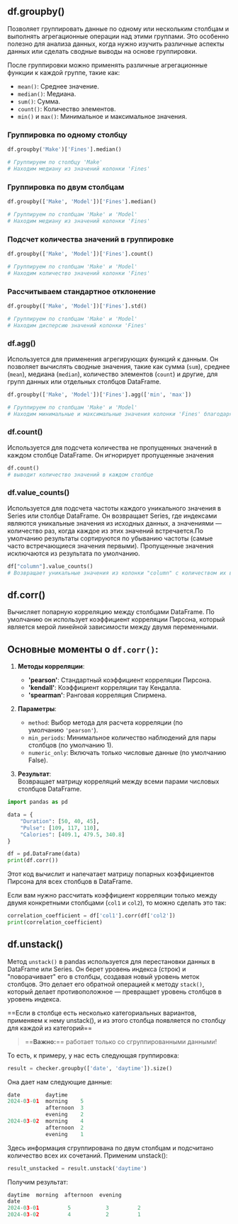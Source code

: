 
## df.groupby()

Позволяет группировать данные по одному или нескольким столбцам и выполнять агрегационные операции над этими группами. Это особенно полезно для анализа данных, когда нужно изучить различные аспекты данных или сделать сводные выводы на основе группировки.

После группировки можно применять различные агрегационные функции к каждой группе, такие как:

- `mean()`: Среднее значение.
- `median()`: Медиана.
- `sum()`: Сумма.
- `count()`: Количество элементов.
- `min()` и `max()`: Минимальное и максимальное значения.

### Группировка по одному столбцу

```Python
df.groupby('Make')['Fines'].median()

# Группируем по столбцу 'Make'
# Находим медиану из значений колонки 'Fines'
```

### Группировка по двум столбцам

```Python
df.groupby(['Make', 'Model'])['Fines'].median()

# Группируем по столбцам 'Make' и 'Model'
# Находим медиану из значений колонки 'Fines'
```

### Подсчет количества значений в группировке

```Python
df.groupby(['Make', 'Model'])['Fines'].count()

# Группируем по столбцам 'Make' и 'Model'
# Находим количество значений колонки 'Fines'
```

### Рассчитываем стандартное отклонение

```Python
df.groupby(['Make', 'Model'])['Fines'].std()

# Группируем по столбцам 'Make' и 'Model'
# Находим дисперсию значений колонки 'Fines'
```

### df.agg()

Используется для применения агрегирующих функций к данным. Он позволяет вычислять сводные значения, такие как сумма (`sum`), среднее (`mean`), медиана (`median`), количество элементов (`count`) и другие, для групп данных или отдельных столбцов DataFrame.

```Python
df.groupby(['Make', 'Model'])['Fines'].agg(['min', 'max'])

# Группируем по столбцам 'Make' и 'Model'
# Находим минимальные и максимальные значения колонки 'Fines' благодаря аггрегированной функции.
```

### df.count()

Используется для подсчета количества не пропущенных значений в каждом столбце DataFrame. Он игнорирует пропущенные значения

```Python
df.count()
# выводит количество значений в каждом столбце
```

### df.value_counts()

Используется для подсчета частоты каждого уникального значения в Series или столбце DataFrame. Он возвращает Series, где индексами являются уникальные значения из исходных данных, а значениями — количество раз, когда каждое из этих значений встречается.По умолчанию результаты сортируются по убыванию частоты (самые часто встречающиеся значения первыми). Пропущенные значения исключаются из результата по умолчанию.

```Python
df["column"].value_counts()
# Возвращает уникальные значения из колонки "column" с количеством их вхождений
```

## df.corr()

Вычисляет попарную корреляцию между столбцами DataFrame. По умолчанию он использует коэффициент корреляции Пирсона, который является мерой линейной зависимости между двумя переменными.

## Основные моменты о `df.corr()`:

1. **Методы корреляции**:
    
    - **'pearson'**: Стандартный коэффициент корреляции Пирсона.
    - **'kendall'**: Коэффициент корреляции тау Кендалла.
    - **'spearman'**: Ранговая корреляция Спирмена.
    
2. **Параметры**:
    
    - `method`: Выбор метода для расчета корреляции (по умолчанию `'pearson'`).
    - `min_periods`: Минимальное количество наблюдений для пары столбцов (по умолчанию 1).
    - `numeric_only`: Включать только числовые данные (по умолчанию False).
    
3. **Результат**:  
    Возвращает матрицу корреляций между всеми парами числовых столбцов DataFrame.

```Python
import pandas as pd

data = {
    "Duration": [50, 40, 45],
    "Pulse": [109, 117, 110],
    "Calories": [409.1, 479.5, 340.8]
}

df = pd.DataFrame(data)
print(df.corr())

```

Этот код вычислит и напечатает матрицу попарных коэффициентов Пирсона для всех столбцов в DataFrame.

Если вам нужно рассчитать коэффициент корреляции только между двумя конкретными столбцами (`col1` и `col2`), то можно сделать это так:

```Python
correlation_coefficient = df['col1'].corr(df['col2'])
print(correlation_coefficient)
```

## df.unstack()

Метод `unstack()` в pandas используется для перестановки данных в DataFrame или Series. Он берет уровень индекса (строк) и "поворачивает" его в столбцы, создавая новый уровень меток столбцов. Это делает его обратной операцией к методу `stack()`, который делает противоположное — превращает уровень столбцов в уровень индекса.

==Если в столбце есть несколько категориальных вариантов, применяем к нему unstack(), и из этого столбца появляется по столбцу для каждой из категорий==

> ==**Важно:**== работает только со сгруппированными данными!

То есть, к примеру, у нас есть следующая группировка:

```Python
result = checker.groupby(['date', 'daytime']).size()
```

Она дает нам следующие данные:

```Python
date        daytime
2024-03-01  morning    5
            afternoon  3
            evening    2
2024-03-02  morning    4
            afternoon  2
            evening    1
```

Здесь информация сгруппирована по двум столбцам и подсчитано количество всех их сочетаний. Применим unstack():

```Python
result_unstacked = result.unstack('daytime')
```

Получим результат:

```Python
daytime  morning  afternoon  evening
date                                     
2024-03-01         5           3         2
2024-03-02         4           2         1
```


